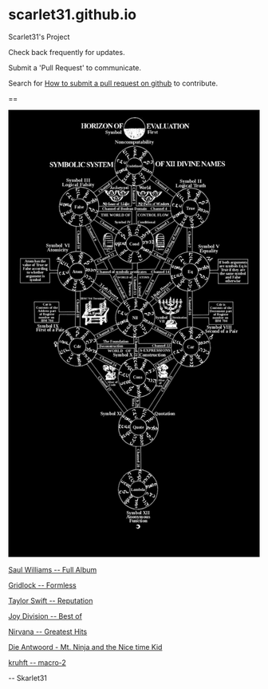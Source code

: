 # scarlet31.github.io
Scarlet31's Project

Check back frequently for updates.

Submit a 'Pull Request' to communicate.

Search for [How to submit a pull request on github](https://bfy.tw/UJON) to contribute.

==

![The Kabbevela Fixed](kabbevalah--fixed--2018.png "The Kabbevala Fixed (2018)")


[Saul Williams -- Full Album](https://www.youtube.com/watch?v=b1S7qTsW5SY&list=PLdwVGhtJhPswZgPUExHdRhi2I6wRI4hOQ)

[Gridlock -- Formless](https://www.youtube.com/watch?v=YFLhE7VmJuw)

[Taylor Swift -- Reputation](https://www.youtube.com/watch?v=T62maKYX9tU&list=PLV1bhAAf21cSxHaqUDyG1meQz3hUPi4eO)

[Joy Division -- Best of](https://www.youtube.com/watch?v=VZ1BOPWbVms)

[Nirvana -- Greatest Hits](https://www.youtube.com/watch?v=UmQWV01xRdg)

[Die Antwoord - Mt. Ninja and the Nice time Kid](https://www.youtube.com/watch?v=d80MG0TZ8mU)

[kruhft -- macro-2](https://www.youtube.com/watch?v=nD1kA0sB8eU)

--
Skarlet31
